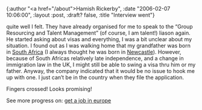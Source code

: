 {:author "<a href=\"/about\">Hamish Rickerby</a>", :date "2006-02-07 10:06:00", :layout :post, :draft? false, :title "Interview went"}

<div><div><p>quite well I felt.  They have already organised for me to speak to the &#8220;Group Resourcing and Talent Management&#8221; (of course, I am talent!) liason again.  He started asking about visas and everything, I was a bit unclear about my situation.  I found out as I was walking home that my grandfather was born in <a href="http://www.43places.com/places/view/103029">South Africa</a> (I always thought he was born in <a href="http://www.43places.com/places/view/104704">Newcastle</a>).  However, because of South Africas relatively late independence, and a change in immigration law in the UK, I might still be able to swing a visa thru him or my father.  Anyway, the company indicated that it would be no issue to hook me up with one.  I just can&#8217;t be in the country when they file the application.</p>	<p>Fingers crossed!  Looks promising!</p></div><div>See more progress on: <a href="http://www.43things.com/people/progress/rickerbh?on=1872113">get a job in europe</a></div></div>
